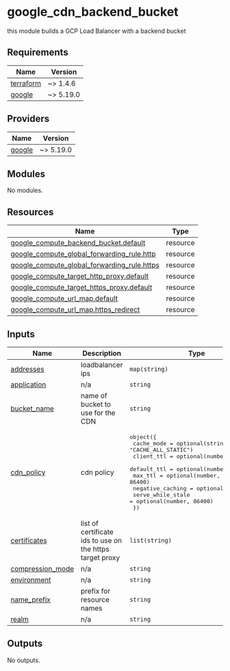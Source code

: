 # google\_cdn\_backend\_bucket

this module builds a GCP Load Balancer with a backend bucket

## Requirements

| Name | Version |
|------|---------|
| <a name="requirement_terraform"></a> [terraform](#requirement\_terraform) | ~> 1.4.6 |
| <a name="requirement_google"></a> [google](#requirement\_google) | ~> 5.19.0 |

## Providers

| Name | Version |
|------|---------|
| <a name="provider_google"></a> [google](#provider\_google) | ~> 5.19.0 |

## Modules

No modules.

## Resources

| Name | Type |
|------|------|
| [google_compute_backend_bucket.default](https://registry.terraform.io/providers/hashicorp/google/latest/docs/resources/compute_backend_bucket) | resource |
| [google_compute_global_forwarding_rule.http](https://registry.terraform.io/providers/hashicorp/google/latest/docs/resources/compute_global_forwarding_rule) | resource |
| [google_compute_global_forwarding_rule.https](https://registry.terraform.io/providers/hashicorp/google/latest/docs/resources/compute_global_forwarding_rule) | resource |
| [google_compute_target_http_proxy.default](https://registry.terraform.io/providers/hashicorp/google/latest/docs/resources/compute_target_http_proxy) | resource |
| [google_compute_target_https_proxy.default](https://registry.terraform.io/providers/hashicorp/google/latest/docs/resources/compute_target_https_proxy) | resource |
| [google_compute_url_map.default](https://registry.terraform.io/providers/hashicorp/google/latest/docs/resources/compute_url_map) | resource |
| [google_compute_url_map.https_redirect](https://registry.terraform.io/providers/hashicorp/google/latest/docs/resources/compute_url_map) | resource |

## Inputs

| Name | Description | Type | Default | Required |
|------|-------------|------|---------|:--------:|
| <a name="input_addresses"></a> [addresses](#input\_addresses) | loadbalancer ips | `map(string)` | n/a | yes |
| <a name="input_application"></a> [application](#input\_application) | n/a | `string` | n/a | yes |
| <a name="input_bucket_name"></a> [bucket\_name](#input\_bucket\_name) | name of bucket to use for the CDN | `string` | n/a | yes |
| <a name="input_cdn_policy"></a> [cdn\_policy](#input\_cdn\_policy) | cdn policy | <pre>object({<br>    cache_mode        = optional(string, "CACHE_ALL_STATIC")<br>    client_ttl        = optional(number, 3600)<br>    default_ttl       = optional(number, 3600)<br>    max_ttl           = optional(number, 86400)<br>    negative_caching  = optional(bool, true)<br>    serve_while_stale = optional(number, 86400)<br>  })</pre> | n/a | yes |
| <a name="input_certificates"></a> [certificates](#input\_certificates) | list of certificate ids to use on the https target proxy | `list(string)` | n/a | yes |
| <a name="input_compression_mode"></a> [compression\_mode](#input\_compression\_mode) | n/a | `string` | `"DISABLED"` | no |
| <a name="input_environment"></a> [environment](#input\_environment) | n/a | `string` | n/a | yes |
| <a name="input_name_prefix"></a> [name\_prefix](#input\_name\_prefix) | prefix for resource names | `string` | `""` | no |
| <a name="input_realm"></a> [realm](#input\_realm) | n/a | `string` | n/a | yes |

## Outputs

No outputs.
